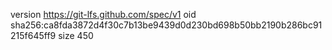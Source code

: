 version https://git-lfs.github.com/spec/v1
oid sha256:ca8fda3872d4f30c7b13be9439d0d230bd698b50bb2190b286bc91215f645ff9
size 450

